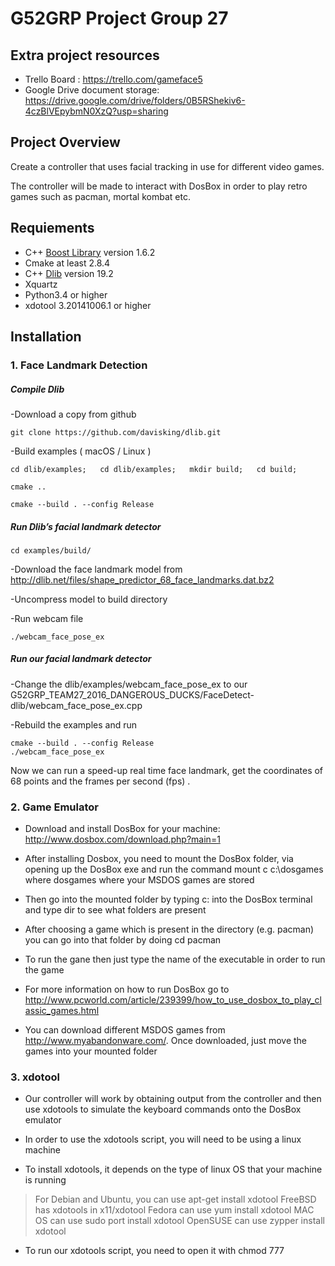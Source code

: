 # G52GRP Project Group 27

## Extra project resources
* Trello Board : https://trello.com/gameface5
* Google Drive document storage: https://drive.google.com/drive/folders/0B5RShekiv6-4czBlVEpybmN0XzQ?usp=sharing


## Project Overview  
Create a controller that uses facial tracking in use for different video games.

The controller will be made to interact with DosBox in order to play retro games such as pacman, mortal kombat etc.

## Requiements  

* C++ [Boost Library][1]  version 1.6.2     
* Cmake at least 2.8.4     
* C++ [Dlib][2] version 19.2   
* Xquartz
* Python3.4 or higher
* xdotool 3.20141006.1 or higher

## Installation
### 1. Face Landmark Detection
##### Compile Dlib
-Download a copy from github

    git clone https://github.com/davisking/dlib.git
    
    
-Build examples ( macOS / Linux )

    cd dlib/examples;   cd dlib/examples;   mkdir build;   cd build;

    cmake ..

    cmake --build . --config Release

##### Run Dlib’s facial landmark detector

    cd examples/build/

-Download the face landmark model  from http://dlib.net/files/shape_predictor_68_face_landmarks.dat.bz2

-Uncompress model to build directory

-Run webcam file

    ./webcam_face_pose_ex

##### Run our facial landmark detector
-Change the dlib/examples/webcam_face_pose_ex  to our G52GRP_TEAM27_2016_DANGEROUS_DUCKS/FaceDetect-dlib/webcam_face_pose_ex.cpp

-Rebuild the examples and run

    cmake --build . --config Release
    ./webcam_face_pose_ex

Now we can run a speed-up real time face landmark, get the coordinates of 68 points and the frames per second (fps) .


### 2. Game Emulator
* Download and install DosBox for your machine: http://www.dosbox.com/download.php?main=1

- After installing Dosbox, you need to mount the DosBox folder, via opening up the DosBox exe and run the command mount c c:\dosgames where dosgames where your MSDOS games are stored

- Then go into the mounted folder by typing c: into the DosBox terminal and type dir to see what folders are present

- After choosing a game which is present in the directory (e.g. pacman) you can go into that folder by doing cd pacman

- To run the gane then just type the name of the executable in order to run the game

- For more information on how to run DosBox go to http://www.pcworld.com/article/239399/how_to_use_dosbox_to_play_classic_games.html

- You can download different MSDOS games from http://www.myabandonware.com/. Once downloaded, just move the games into your mounted folder

[1]:	https://sourceforge.net/projects/boost/files/boost/1.62.0/
[2]:	http://dlib.net/

### 3. xdotool
* Our controller will work by obtaining output from the controller and then use xdotools to simulate the keyboard commands onto the DosBox emulator

* In order to use the xdotools script, you will need to be using a linux machine

* To install xdotools, it depends on the type of linux OS that your machine is running

> For Debian and Ubuntu, you can use apt-get install xdotool
> FreeBSD has xdotools in x11/xdotool
> Fedora can use yum install xdotool
> MAC OS can use sudo port install xdotool
> OpenSUSE can use zypper install xdotool

* To run our xdotools script, you need to open it with chmod 777